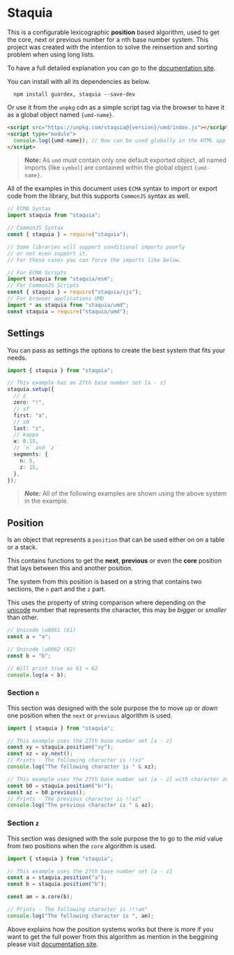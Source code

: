 # Staquia

This is a configurable lexicographic **position** based algorithm, used to get the core, next or previous number for a nth base number system. This project was created with the intention to solve the reinsertion and sorting problem when using long lists.

To have a full detailed explanation you can go to the [documentation site](https://nona9614.github.io/staquia-js/).

You can install with all its dependencies as below.

```npm
  npm install guardex, staquia --save-dev
```

Or use it from the `unpkg` cdn as a simple script tag via the browser to have it as a global object named `{umd-name}`.

```html
<script src="https://unpkg.com/staquia@{version}/umd/index.js"></script>
<script type="module">
  console.log({umd-name}); // Now can be used globally in the HTML app
</script>
```

> **Note:** As `umd` must contain only one default exported object, all named imports (like `symbol`) are contained within the global object `{umd-name}`.

All of the examples in this document uses `ECMA` syntax to import or export code from the library, but this supports `CommonJS` syntax as well.

```js
// ECMA Syntax
import staquia from "staquia";

// CommonJS Syntax
const { staquia } = require("staquia");

// Some libraries will support conditional imports poorly
// or not even support it.
// For these cases you can force the imports like below.

// For ECMA Scripts
import staquia from "staquia/esm";
// For CommonJS Scripts
const { staquia } = require("staquia/cjs");
// For browser applications UMD
import * as staquia from "staquia/umd";
const staquia = require("staquia/umd");
```

## Settings

You can pass as settings the options to create the best system that fits your needs.

```typescript
import { staquia } from "staquia";

// This example has an 27th base number set [a - z]
staquia.setup({
  // z
  zero: "!",
  // sf
  first: "a",
  // s0
  last: "z",
  // kappa
  ϰ: 0.15,
  // `n` and `z`
  segments: {
    n: 5,
    z: 15,
  },
});
```

> **_Note:_** All of the following examples are shown using the above system in the example.

## Position

Is an object that represents a `position` that can be used either on on a table or a stack.

This contains functions to get the **next**, **previous** or even the **core** position that lays between this and another position.

The system from this position is based on a string that contains two sections, the `n` part and the `z` part.

This uses the property of string comparison where depending on the [unicode](https://en.wikipedia.org/wiki/Unicode) number that represents the character, this may be _bigger_ or _smaller_ than other.

```typescript
// Unicode \u0061 (61)
const a = "a";

// Unicode \u0062 (62)
const b = "b";

// Will print true as 61 < 62
console.log(a < b);
```

### Section `n`

This section was designed with the sole purpose the to move _up_ or _down_ one position when the `next` or `previous` algorithm is used.

```typescript
import { staquia } from "staquia";

// This example uses the 27th base number set [a - z]
const xy = staquia.position("xy");
const xz = xy.next();
// Prints - The following character is !!xz"
console.log("The following character is " & xz);

// This example uses the 27th base number set [a - z] with character zero as !
const b0 = staquia.position("b!");
const az = b0.previous();
// Prints - The previous character is !!az"
console.log("The previous character is " & az);
```

### Section `z`

This section was designed with the sole purpose the to go to the _mid_ value from two positions when the `core` algorithm is used.

```typescript
import { staquia } from "staquia";

// This example uses the 27th base number set [a - z]
const a = staquia.position("a");
const b = staquia.position("b");

const am = a.core(b);

// Prints - The following character is !!!am"
console.log("The following character is ", am);
```

Above explains how the position systems works but there is more if you want to get the full power from this algorithm as mention in the beggining please visit [documentation site](https://nona9614.github.io/staquia-js/).
